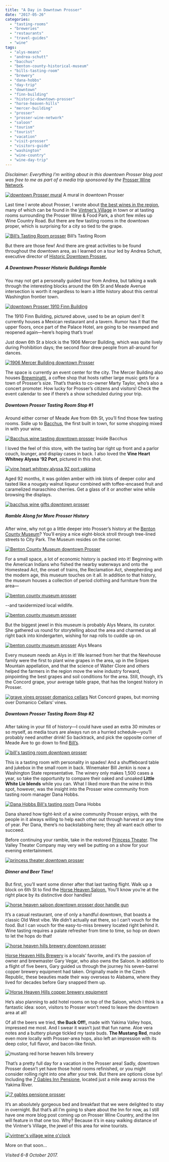 ```yaml
---
title: "A Day in Downtown Prosser"
date: "2017-05-26"
categories:
  - "tasting-rooms"
  - "breweries"
  - "restaurants"
  - "travel-guides"
  - "wine"
tags:
  - "alys-means"
  - "andrea-schutt"
  - "bacchus"
  - "benton-county-historical-museum"
  - "bills-tasting-room"
  - "brewery"
  - "dana-hobbs"
  - "day-trip"
  - "downtown"
  - "finn-building"
  - "historic-downtown-prosser"
  - "horse-heaven-hills"
  - "mercer-building"
  - "prosser"
  - "prosser-wine-network"
  - "saloon"
  - "tourism"
  - "tourist"
  - "vacation"
  - "visit-prosser"
  - "visitors-guide"
  - "washington"
  - "wine-country"
  - "wine-day-trip"
---
```


_Disclaimer: Everything I’m writing about in this downtown Prosser blog post was free to me as part of a media trip sponsored by the_ [Prosser Wine Network](http://prosserwinenetwork.com/)_._




<div class="caption">

[![downtown Prosser mural](http://s3.amazonaws.com/thegourmez-wpmedia/2017/05/ProsserWA-070-500x334.jpg)](http://s3.amazonaws.com/thegourmez-wpmedia/2017/05/ProsserWA-070.jpg) A mural in downtown Prosser</div>


Last time I wrote about Prosser, I wrote about [the best wines in the region](http://thegourmez.com/2016/12/29/prosser-wine-part-2-best-wines-in-the-area/), many of which can be found in the [Vintner’s Village](http://prosservintnersvillage.com/) in town or at tasting rooms surrounding the Prosser Wine & Food Park, a short few miles up Wine Country Road. But there are few tasting rooms in the downtown proper, which is surprising for a city so tied to the grape.




<div class="caption">

[![Bill’s Tasting Room prosser](http://s3.amazonaws.com/thegourmez-wpmedia/2017/05/ProsserWA-078-334x500.jpg)](http://s3.amazonaws.com/thegourmez-wpmedia/2017/05/ProsserWA-078.jpg) Bill’s Tasting Room</div>


But there are those few! And there are great activities to be found throughout the downtown area, as I learned on a tour led by Andrea Schutt, executive director of [Historic Downtown Prosser.](https://historicprosser.com/)

##### A Downtown Prosser Historic Buildings Ramble

You may not get a personally guided tour from Andrea, but talking a walk through the interesting blocks around the 6th St and Meade Avenue intersection is worth it regardless to learn a little history about this central Washington frontier town.

[![downtown Prosser 1910 Finn Building](http://s3.amazonaws.com/thegourmez-wpmedia/2017/05/ProsserWA-072-500x334.jpg)](http://s3.amazonaws.com/thegourmez-wpmedia/2017/05/ProsserWA-072.jpg)

The 1910 Finn Building, pictured above, used to be an opium den! It currently houses a Mexican restaurant and a tavern. Rumor has it that the upper floors, once part of the Palace Hotel, are going to be revamped and reopened again—here’s hoping that’s true!

Just down 6th St a block is the 1906 Mercer Building, which was quite lively during Prohibition days; the second floor drew people from all-around for dances.

[![1906 Mercer Building downtown Prosser](http://s3.amazonaws.com/thegourmez-wpmedia/2017/05/ProsserWA-075-500x173.jpg)](http://s3.amazonaws.com/thegourmez-wpmedia/2017/05/ProsserWA-075.jpg)

The space is currently an event center for the city. The Mercer Building also houses [Brewminatti](http://brewminatti.com/), a coffee shop that hosts rather large music gets for a town of Prosser’s size. That’s thanks to co-owner Marty Taylor, who’s also a concert promoter. How lucky for Prosser’s citizens and visitors! Check the event calendar to see if there’s a show scheduled during your trip.

##### Downtown Prosser Tasting Room Stop #1

Around either corner of Meade Ave from 6th St, you’ll find those few tasting rooms. Sidle up to [Bacchus](https://historicprosser.com/discover-downtown/name/bacchus-tasting-room-interiors/), the first built in town, for some shopping mixed in with your wine.




<div class="caption">

[![Bacchus wine tasting downtown prosser](http://s3.amazonaws.com/thegourmez-wpmedia/2017/05/ProsserWA-074-500x299.jpg)](http://s3.amazonaws.com/thegourmez-wpmedia/2017/05/ProsserWA-074.jpg) Inside Bacchus</div>


I loved the feel of this store, with the tasting bar right up front and a parlor couch, lounger, and display cases in back. I also loved the **Vine Heart Whitney Alyssa ‘92 Port**, pictured in this shot.

[![vine heart whitney alyssa 92 port yakima](http://s3.amazonaws.com/thegourmez-wpmedia/2017/05/ProsserWA-068-334x500.jpg)](http://s3.amazonaws.com/thegourmez-wpmedia/2017/05/ProsserWA-068.jpg)

Aged 92 months, it was golden amber with ink blots of deeper color and tasted like a nougaty walnut liqueur combined with toffee-encased fruit and caramelized maraschino cherries. Get a glass of it or another wine while browsing the displays.

[![bacchus wine gifts downtown prosser](http://s3.amazonaws.com/thegourmez-wpmedia/2017/05/ProsserWA-067-334x500.jpg)](http://s3.amazonaws.com/thegourmez-wpmedia/2017/05/ProsserWA-067.jpg)

##### Ramble Along for More Prosser History

After wine, why not go a little deeper into Prosser’s history at the [Benton County Museum](https://www.facebook.com/makethedesertbloom/?rf=163651750320974)? You’ll enjoy a nice eight-block stroll through tree-lined streets to City Park. The Museum resides on the corner.

[![Benton County Museum downtown Prosser](http://s3.amazonaws.com/thegourmez-wpmedia/2017/05/ProsserWA-086-500x334.jpg)](http://s3.amazonaws.com/thegourmez-wpmedia/2017/05/ProsserWA-086.jpg)

For a small space, a lot of economic history is packed into it! Beginning with the American Indians who fished the nearby waterways and onto the Homestead Act, the onset of trains, the Reclamation Act, sheepherding and the modern age, this museum touches on it all. In addition to that history, the museum houses a collection of period clothing and furniture from the area—

[![benton county museum prosser](http://s3.amazonaws.com/thegourmez-wpmedia/2017/05/ProsserWA-091-334x500.jpg)](http://s3.amazonaws.com/thegourmez-wpmedia/2017/05/ProsserWA-091.jpg)

\--and taxidermized local wildlife.

[![benton county museum prosser](http://s3.amazonaws.com/thegourmez-wpmedia/2017/05/ProsserWA-094-500x328.jpg)](http://s3.amazonaws.com/thegourmez-wpmedia/2017/05/ProsserWA-094.jpg)

But the biggest jewel in this museum is probably Alys Means, its curator. She gathered us round for storytelling about the area and charmed us all right back into kindergarten, wishing for nap rolls to cuddle up on.




<div class="caption">

[![benton county museum prosser](http://s3.amazonaws.com/thegourmez-wpmedia/2017/05/ProsserWA-089-366x500.jpg)](http://s3.amazonaws.com/thegourmez-wpmedia/2017/05/ProsserWA-089.jpg) Alys Means</div>


Every museum needs an Alys in it! We learned from her that the Newhouse family were the first to plant wine grapes in the area, up in the Snipes Mountain appellation, and that the science of Walter Clore and others helped the farmers in the region move the wine industry forward, pinpointing the best grapes and soil conditions for the area. Still, though, it’s the Concord grape, your average table grape, that has the longest history in Prosser.




<div class="caption">

[![grave vines prosser domanico cellars](http://s3.amazonaws.com/thegourmez-wpmedia/2017/05/ProsserWA-128-500x218.jpg)](http://s3.amazonaws.com/thegourmez-wpmedia/2017/05/ProsserWA-128.jpg) Not Concord grapes, but morning over Domanico Cellars’ vines.</div>


##### Downtown Prosser Tasting Room Stop #2

After taking in your fill of history—I could have used an extra 30 minutes or so myself, as media tours are always run on a hurried schedule—you’ll probably need another drink! So backtrack, and pick the opposite corner of Meade Ave to go down to find [Bill’s](https://www.facebook.com/BillsTastingRoom/).

[![bill's tasting room downtown prosser](http://s3.amazonaws.com/thegourmez-wpmedia/2017/05/ProsserWA-077-500x194.jpg)](http://s3.amazonaws.com/thegourmez-wpmedia/2017/05/ProsserWA-077.jpg)

This is a tasting room with personality in spades! And a shuffleboard table and jukebox in the small room in back. Winemaker Bill Jenkin is now a Washington State representative. The winery only makes 1,500 cases a year, so take the opportunity to compare their oaked and unoaked **Little White Lie blends** while you can. What I liked more than the wine in this spot, however, was the insight into the Prosser wine community from tasting room manager Dana Hobbs.




<div class="caption">

[![Dana Hobbs Bill's tasting room](http://s3.amazonaws.com/thegourmez-wpmedia/2017/05/ProsserWA-082-334x500.jpg)](http://s3.amazonaws.com/thegourmez-wpmedia/2017/05/ProsserWA-082.jpg) Dana Hobbs</div>


Dana shared how tight-knit of a wine community Prosser enjoys, with the people in it always willing to help each other out through harvest or any time of year. Per Dana, there’s no backstabbing here; they all want each other to succeed.

Before continuing your ramble, take in the restored [Princess Theater](http://www.theprincesstheatre.net/). The Valley Theater Company may very well be putting on a show for your evening entertainment.

[![princess theater downtown prosser](http://s3.amazonaws.com/thegourmez-wpmedia/2017/05/ProsserWA-083-500x334.jpg)](http://s3.amazonaws.com/thegourmez-wpmedia/2017/05/ProsserWA-083.jpg)

##### Dinner and Beer Time!

But first, you’ll want some dinner after that last tasting flight. Walk up a block on 6th St to find the [Horse Heaven Saloon.](http://www.horseheavensaloon.com/) You’ll know you’re at the right place by its distinctive door handles!

[![horse heaven saloon downtown prosser door handle gun](http://s3.amazonaws.com/thegourmez-wpmedia/2017/05/ProsserWA-098-332x500.jpg)](http://s3.amazonaws.com/thegourmez-wpmedia/2017/05/ProsserWA-098.jpg)

It’s a casual restaurant, one of only a handful downtown, that boasts a classic Old West vibe. We didn’t actually eat there, so I can’t vouch for the food. But I can vouch for the easy-to-miss brewery located right behind it. Wine tasting requires a palate refresher from time to time, so hop on down to let the hops do that!

[![horse heaven hills brewery downtown prosser](http://s3.amazonaws.com/thegourmez-wpmedia/2017/05/ProsserWA-100-500x334.jpg)](http://s3.amazonaws.com/thegourmez-wpmedia/2017/05/ProsserWA-100.jpg)

[Horse Heaven Hills Brewery](http://www.horseheavensaloon.com/horse-heaven-hills-brewery) is a locals’ favorite, and it’s the passion of owner and brewmaster Gary Vegar, who also owns the Saloon. In addition to a flight of five beers, Gary guided us through the journey his seven-barrel copper brewery equipment had taken. Originally made in the Czech Republic, these beauties made their way overseas to Alabama, where they lived for decades before Gary snapped them up.

[![Horse Heaven Hills copper brewery equipment](http://s3.amazonaws.com/thegourmez-wpmedia/2017/05/ProsserWA-101-500x207.jpg)](http://s3.amazonaws.com/thegourmez-wpmedia/2017/05/ProsserWA-101.jpg)

He’s also planning to add hotel rooms on top of the Saloon, which I think is a fantastic idea: soon, visitors to Prosser won’t need to leave the downtown area at all!

Of all the beers we tried, **the Buck Off!,** made with Yakima Valley hops, impressed me most. And I swear it wasn’t just that fun name. Aloe vera notes and a buttery plunge tickled my taste buds. **The Mustang Red**, made even more locally with Prosser-area hops, also left an impression with its deep color, full flavor, and bacon-like finish.

![mustang red horse heaven hills brewery](http://s3.amazonaws.com/thegourmez-wpmedia/2017/05/ProsserWA-107-406x500.jpg)

That’s a pretty full day for a vacation in the Prosser area! Sadly, downtown Prosser doesn’t yet have those hotel rooms refinished, or you might consider rolling right into one after your trek. But there are options close by! Including the [7 Gables Inn Pensione,](https://www.7gablespensione.com/) located just a mile away across the Yakima River.

[![7 gables pensione prosser](http://s3.amazonaws.com/thegourmez-wpmedia/2017/05/ProsserWA-004-500x343.jpg)](http://s3.amazonaws.com/thegourmez-wpmedia/2017/05/ProsserWA-004.jpg)

It’s an absolutely gorgeous bed and breakfast that we were delighted to stay in overnight. But that’s all I’m going to share about the Inn for now, as I still have one more blog post coming up on Prosser Wine Country, and the Inn will feature in that one too. Why? Because it’s in easy walking distance of the Vintner’s Village, the jewel of this area for wine tourists.

[![vintner's village wine o'clock](http://s3.amazonaws.com/thegourmez-wpmedia/2017/05/ProsserWA-359-500x164.jpg)](http://s3.amazonaws.com/thegourmez-wpmedia/2017/05/ProsserWA-359.jpg)

More on that soon…

_Visited 6-8 October 2017._
